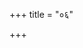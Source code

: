 +++
title = "०६"

+++

<div class="js_include " url="/kalpAntaram/smRtiH/manuH/vishvAsa_prastutiH/06/001_eva~N_gRhAshrame.md"  newLevelForH1="3" includeTitle="true"  > </div>
  

<div class="js_include " url="/kalpAntaram/smRtiH/manuH/vishvAsa_prastutiH/06/002_gRhasthas_tu.md"  newLevelForH1="3" includeTitle="true"  > </div>
  

<div class="js_include " url="/kalpAntaram/smRtiH/manuH/vishvAsa_prastutiH/06/003_santyajya_grAmyam.md"  newLevelForH1="3" includeTitle="true"  > </div>
  

<div class="js_include " url="/kalpAntaram/smRtiH/manuH/vishvAsa_prastutiH/06/004_agnihotraM_samAdAya.md"  newLevelForH1="3" includeTitle="true"  > </div>
  

<div class="js_include " url="/kalpAntaram/smRtiH/manuH/vishvAsa_prastutiH/06/005_muny-annair_vividhair.md"  newLevelForH1="3" includeTitle="true"  > </div>
  

<div class="js_include " url="/kalpAntaram/smRtiH/manuH/vishvAsa_prastutiH/06/006_vasIta_charma.md"  newLevelForH1="3" includeTitle="true"  > </div>
  

<div class="js_include " url="/kalpAntaram/smRtiH/manuH/vishvAsa_prastutiH/06/007_yad-bhaxyaM_syAd.md"  newLevelForH1="3" includeTitle="true"  > </div>
  

<div class="js_include " url="/kalpAntaram/smRtiH/manuH/vishvAsa_prastutiH/06/008_svAdhyAye_nityayuktaH.md"  newLevelForH1="3" includeTitle="true"  > </div>
  

<div class="js_include " url="/kalpAntaram/smRtiH/manuH/vishvAsa_prastutiH/06/009_vaitAnika~n_cha.md"  newLevelForH1="3" includeTitle="true"  > </div>
  
<div class="js_include " url="/kalpAntaram/smRtiH/manuH/vishvAsa_prastutiH/06/010_RxeShTy-AgrayaNa~n_chaiva.md"  newLevelForH1="3" includeTitle="true"  > </div>
  

<div class="js_include " url="/kalpAntaram/smRtiH/manuH/vishvAsa_prastutiH/06/011_vAsanta-shAradair_medhyair.md"  newLevelForH1="3" includeTitle="true"  > </div>
  

<div class="js_include " url="/kalpAntaram/smRtiH/manuH/vishvAsa_prastutiH/06/012_devatAbhyas_tu.md"  newLevelForH1="3" includeTitle="true"  > </div>
  

<div class="js_include " url="/kalpAntaram/smRtiH/manuH/vishvAsa_prastutiH/06/013_sthalajAudakashAkAni_puShpa-mUla-phalAni.md"  newLevelForH1="3" includeTitle="true"  > </div>
  

<div class="js_include " url="/kalpAntaram/smRtiH/manuH/vishvAsa_prastutiH/06/014_varjayen_madhu.md"  newLevelForH1="3" includeTitle="true"  > </div>
  

<div class="js_include " url="/kalpAntaram/smRtiH/manuH/vishvAsa_prastutiH/06/015_tyajed_Ashvayuje.md"  newLevelForH1="3" includeTitle="true"  > </div>
  

<div class="js_include " url="/kalpAntaram/smRtiH/manuH/vishvAsa_prastutiH/06/016_na_phAlakRShTam.md"  newLevelForH1="3" includeTitle="true"  > </div>
  

<div class="js_include " url="/kalpAntaram/smRtiH/manuH/vishvAsa_prastutiH/06/017_agnipakvAshano_vA.md"  newLevelForH1="3" includeTitle="true"  > </div>
  

<div class="js_include " url="/kalpAntaram/smRtiH/manuH/vishvAsa_prastutiH/06/018_sadyaH_praxAlako.md"  newLevelForH1="3" includeTitle="true"  > </div>
  

<div class="js_include " url="/kalpAntaram/smRtiH/manuH/vishvAsa_prastutiH/06/019_nakta~n_chA-nnam.md"  newLevelForH1="3" includeTitle="true"  > </div>
  

<div class="js_include " url="/kalpAntaram/smRtiH/manuH/vishvAsa_prastutiH/06/020_chAndrAyaNavidhAnair_vA.md"  newLevelForH1="3" includeTitle="true"  > </div>
  

<div class="js_include " url="/kalpAntaram/smRtiH/manuH/vishvAsa_prastutiH/06/021_puShpa-mUla-phalair_vApi.md"  newLevelForH1="3" includeTitle="true"  > </div>
  

<div class="js_include " url="/kalpAntaram/smRtiH/manuH/vishvAsa_prastutiH/06/022_bhUmau_viparivarteta.md"  newLevelForH1="3" includeTitle="true"  > </div>
  

<div class="js_include " url="/kalpAntaram/smRtiH/manuH/vishvAsa_prastutiH/06/023_grIShme_pancha-tapAs.md"  newLevelForH1="3" includeTitle="true"  > </div>
  

<div class="js_include " url="/kalpAntaram/smRtiH/manuH/vishvAsa_prastutiH/06/024_upaspRshaMs_triShavaNam.md"  newLevelForH1="3" includeTitle="true"  > </div>
  

<div class="js_include " url="/kalpAntaram/smRtiH/manuH/vishvAsa_prastutiH/06/025_agnIn_Atmani.md"  newLevelForH1="3" includeTitle="true"  > </div>
  

<div class="js_include " url="/kalpAntaram/smRtiH/manuH/vishvAsa_prastutiH/06/026_aprayatnaH_sukhArtheShu.md"  newLevelForH1="3" includeTitle="true"  > </div>
  

<div class="js_include " url="/kalpAntaram/smRtiH/manuH/vishvAsa_prastutiH/06/027_tApaseShv_eva.md"  newLevelForH1="3" includeTitle="true"  > </div>
  

<div class="js_include " url="/kalpAntaram/smRtiH/manuH/vishvAsa_prastutiH/06/028_grAmAd_AhRtya.md"  newLevelForH1="3" includeTitle="true"  > </div>
  

<div class="js_include " url="/kalpAntaram/smRtiH/manuH/vishvAsa_prastutiH/06/029_etAsh_chA-nyAsh.md"  newLevelForH1="3" includeTitle="true"  > </div>
  

<div class="js_include " url="/kalpAntaram/smRtiH/manuH/vishvAsa_prastutiH/06/030_RShibhir_brAhmaNaish.md"  newLevelForH1="3" includeTitle="true"  > </div>
  

<div class="js_include " url="/kalpAntaram/smRtiH/manuH/vishvAsa_prastutiH/06/031_aparAjitAM_vAsthAya.md"  newLevelForH1="3" includeTitle="true"  > </div>
  

<div class="js_include " url="/kalpAntaram/smRtiH/manuH/vishvAsa_prastutiH/06/032_AsAm_maharShicharyANAm.md"  newLevelForH1="3" includeTitle="true"  > </div>
  

<div class="js_include " url="/kalpAntaram/smRtiH/manuH/vishvAsa_prastutiH/06/033_vaneShu_cha.md"  newLevelForH1="3" includeTitle="true"  > </div>
  

<div class="js_include " url="/kalpAntaram/smRtiH/manuH/vishvAsa_prastutiH/06/034_AshramAd_Ashramam.md"  newLevelForH1="3" includeTitle="true"  > </div>
  

<div class="js_include " url="/kalpAntaram/smRtiH/manuH/vishvAsa_prastutiH/06/035_RNAni_trINy.md"  newLevelForH1="3" includeTitle="true"  > </div>
  

<div class="js_include " url="/kalpAntaram/smRtiH/manuH/vishvAsa_prastutiH/06/036_adhItya_vidhivad.md"  newLevelForH1="3" includeTitle="true"  > </div>
  

<div class="js_include " url="/kalpAntaram/smRtiH/manuH/vishvAsa_prastutiH/06/037_anadhItya_dvijo.md"  newLevelForH1="3" includeTitle="true"  > </div>
  

<div class="js_include " url="/kalpAntaram/smRtiH/manuH/vishvAsa_prastutiH/06/038_prAjApatyan_nirupyeShTim.md"  newLevelForH1="3" includeTitle="true"  > </div>
  

<div class="js_include " url="/kalpAntaram/smRtiH/manuH/vishvAsa_prastutiH/06/039_yo_dattvA.md"  newLevelForH1="3" includeTitle="true"  > </div>
  

<div class="js_include " url="/kalpAntaram/smRtiH/manuH/vishvAsa_prastutiH/06/040_yasmAd_aNv.md"  newLevelForH1="3" includeTitle="true"  > </div>
  

<div class="js_include " url="/kalpAntaram/smRtiH/manuH/vishvAsa_prastutiH/06/041_agArAd_abhiniShkrAntaH.md"  newLevelForH1="3" includeTitle="true"  > </div>
  

<div class="js_include " url="/kalpAntaram/smRtiH/manuH/vishvAsa_prastutiH/06/042_eka_eva.md"  newLevelForH1="3" includeTitle="true"  > </div>
  

<div class="js_include " url="/kalpAntaram/smRtiH/manuH/vishvAsa_prastutiH/06/043_anagnir_aniketaH.md"  newLevelForH1="3" includeTitle="true"  > </div>
  

<div class="js_include " url="/kalpAntaram/smRtiH/manuH/vishvAsa_prastutiH/06/044_kapAlaM_vRxamUlAni.md"  newLevelForH1="3" includeTitle="true"  > </div>
  

<div class="js_include " url="/kalpAntaram/smRtiH/manuH/vishvAsa_prastutiH/06/045_nA-bhinandeta_maraNam.md"  newLevelForH1="3" includeTitle="true"  > </div>
  

<div class="js_include " url="/kalpAntaram/smRtiH/manuH/vishvAsa_prastutiH/06/046_dRShTipUtan_nyaset.md"  newLevelForH1="3" includeTitle="true"  > </div>
  

<div class="js_include " url="/kalpAntaram/smRtiH/manuH/vishvAsa_prastutiH/06/047_ativAdAMs_titixeta.md"  newLevelForH1="3" includeTitle="true"  > </div>
  

<div class="js_include " url="/kalpAntaram/smRtiH/manuH/vishvAsa_prastutiH/06/048_kruddhyantan_na.md"  newLevelForH1="3" includeTitle="true"  > </div>
  

<div class="js_include " url="/kalpAntaram/smRtiH/manuH/vishvAsa_prastutiH/06/049_adhyAtma-ratir_AsIno.md"  newLevelForH1="3" includeTitle="true"  > </div>
  

<div class="js_include " url="/kalpAntaram/smRtiH/manuH/vishvAsa_prastutiH/06/050_na_chotpAta-nimittAbhyAm.md"  newLevelForH1="3" includeTitle="true"  > </div>
  

<div class="js_include " url="/kalpAntaram/smRtiH/manuH/vishvAsa_prastutiH/06/051_na_tApasair.md"  newLevelForH1="3" includeTitle="true"  > </div>
  

<div class="js_include " url="/kalpAntaram/smRtiH/manuH/vishvAsa_prastutiH/06/052_kLLipta-kesha-nakha-shmashruH_pAtrI.md"  newLevelForH1="3" includeTitle="true"  > </div>
  

<div class="js_include " url="/kalpAntaram/smRtiH/manuH/vishvAsa_prastutiH/06/053_ataijasAni_pAtrANi.md"  newLevelForH1="3" includeTitle="true"  > </div>
  

<div class="js_include " url="/kalpAntaram/smRtiH/manuH/vishvAsa_prastutiH/06/054_alAbun_dArupAtram.md"  newLevelForH1="3" includeTitle="true"  > </div>
  

<div class="js_include " url="/kalpAntaram/smRtiH/manuH/vishvAsa_prastutiH/06/055_ekakAla~n_chared.md"  newLevelForH1="3" includeTitle="true"  > </div>
  

<div class="js_include " url="/kalpAntaram/smRtiH/manuH/vishvAsa_prastutiH/06/056_vi-dhUme_sanna-musale.md"  newLevelForH1="3" includeTitle="true"  > </div>
  

<div class="js_include " url="/kalpAntaram/smRtiH/manuH/vishvAsa_prastutiH/06/057_alAbhe_na.md"  newLevelForH1="3" includeTitle="true"  > </div>
  

<div class="js_include " url="/kalpAntaram/smRtiH/manuH/vishvAsa_prastutiH/06/058_abhipUjitalAbhAMs_tu.md"  newLevelForH1="3" includeTitle="true"  > </div>
  

<div class="js_include " url="/kalpAntaram/smRtiH/manuH/vishvAsa_prastutiH/06/059_alpAnnAbhyavahAreNa_rahaHsthAnAsanena.md"  newLevelForH1="3" includeTitle="true"  > </div>
  

<div class="js_include " url="/kalpAntaram/smRtiH/manuH/vishvAsa_prastutiH/06/060_indriyANAn_nirodhena.md"  newLevelForH1="3" includeTitle="true"  > </div>
  

<div class="js_include " url="/kalpAntaram/smRtiH/manuH/vishvAsa_prastutiH/06/061_avexeta_gatIr.md"  newLevelForH1="3" includeTitle="true"  > </div>
  

<div class="js_include " url="/kalpAntaram/smRtiH/manuH/vishvAsa_prastutiH/06/062_viprayogam_priyaish.md"  newLevelForH1="3" includeTitle="true"  > </div>
  

<div class="js_include " url="/kalpAntaram/smRtiH/manuH/vishvAsa_prastutiH/06/063_dehAd_utkramaNam.md"  newLevelForH1="3" includeTitle="true"  > </div>
  

<div class="js_include " url="/kalpAntaram/smRtiH/manuH/vishvAsa_prastutiH/06/064_adharma-prabhava~n_chaiva.md"  newLevelForH1="3" includeTitle="true"  > </div>
  

<div class="js_include " url="/kalpAntaram/smRtiH/manuH/vishvAsa_prastutiH/06/065_sUxmatA~n_chA-nvavexeta.md"  newLevelForH1="3" includeTitle="true"  > </div>
  

<div class="js_include " url="/kalpAntaram/smRtiH/manuH/vishvAsa_prastutiH/06/066_dUShito.api.md"  newLevelForH1="3" includeTitle="true"  > </div>
  

<div class="js_include " url="/kalpAntaram/smRtiH/manuH/vishvAsa_prastutiH/06/067_phala~N_katakavRxasya.md"  newLevelForH1="3" includeTitle="true"  > </div>
  

<div class="js_include " url="/kalpAntaram/smRtiH/manuH/vishvAsa_prastutiH/06/068_saMraxaNArtha~n_jantUnAm.md"  newLevelForH1="3" includeTitle="true"  > </div>
  

<div class="js_include " url="/kalpAntaram/smRtiH/manuH/vishvAsa_prastutiH/06/069_ahnA_rAtryA.md"  newLevelForH1="3" includeTitle="true"  > </div>
  

<div class="js_include " url="/kalpAntaram/smRtiH/manuH/vishvAsa_prastutiH/06/070_prANAyAmA_brAhmaNasya.md"  newLevelForH1="3" includeTitle="true"  > </div>
  

<div class="js_include " url="/kalpAntaram/smRtiH/manuH/vishvAsa_prastutiH/06/071_dahyante_dhmAyamAnAnAm.md"  newLevelForH1="3" includeTitle="true"  > </div>
  

<div class="js_include " url="/kalpAntaram/smRtiH/manuH/vishvAsa_prastutiH/06/072_prANAyamair_dahed.md"  newLevelForH1="3" includeTitle="true"  > </div>
  

<div class="js_include " url="/kalpAntaram/smRtiH/manuH/vishvAsa_prastutiH/06/073_uchchAvacheShu_bhUteShu.md"  newLevelForH1="3" includeTitle="true"  > </div>
  

<div class="js_include " url="/kalpAntaram/smRtiH/manuH/vishvAsa_prastutiH/06/074_samyagdarshanasampannaH_karmabhir.md"  newLevelForH1="3" includeTitle="true"  > </div>
  

<div class="js_include " url="/kalpAntaram/smRtiH/manuH/vishvAsa_prastutiH/06/075_ahiMsayendriyAsangair_vaidikaish.md"  newLevelForH1="3" includeTitle="true"  > </div>
  

<div class="js_include " url="/kalpAntaram/smRtiH/manuH/vishvAsa_prastutiH/06/076_asthi-sthUNaM_snAyuyutam.md"  newLevelForH1="3" includeTitle="true"  > </div>
  

<div class="js_include " url="/kalpAntaram/smRtiH/manuH/vishvAsa_prastutiH/06/077_jarA-shokasamAviShTaM_rogAyatanam.md"  newLevelForH1="3" includeTitle="true"  > </div>
  

<div class="js_include " url="/kalpAntaram/smRtiH/manuH/vishvAsa_prastutiH/06/078_nadIkUlaM_yathA.md"  newLevelForH1="3" includeTitle="true"  > </div>
  

<div class="js_include " url="/kalpAntaram/smRtiH/manuH/vishvAsa_prastutiH/06/079_priyeShu_sveShu.md"  newLevelForH1="3" includeTitle="true"  > </div>
  

<div class="js_include " url="/kalpAntaram/smRtiH/manuH/vishvAsa_prastutiH/06/080_yadA_bhAvena.md"  newLevelForH1="3" includeTitle="true"  > </div>
  

<div class="js_include " url="/kalpAntaram/smRtiH/manuH/vishvAsa_prastutiH/06/081_anena_vidhinA.md"  newLevelForH1="3" includeTitle="true"  > </div>
  

<div class="js_include " url="/kalpAntaram/smRtiH/manuH/vishvAsa_prastutiH/06/082_dhyAnikaM_sarvam.md"  newLevelForH1="3" includeTitle="true"  > </div>
  

<div class="js_include " url="/kalpAntaram/smRtiH/manuH/vishvAsa_prastutiH/06/083_adhiyajnam_brahma.md"  newLevelForH1="3" includeTitle="true"  > </div>
  

<div class="js_include " url="/kalpAntaram/smRtiH/manuH/vishvAsa_prastutiH/06/084_idaM_sharaNam.md"  newLevelForH1="3" includeTitle="true"  > </div>
  

<div class="js_include " url="/kalpAntaram/smRtiH/manuH/vishvAsa_prastutiH/06/085_anena_kramayogena.md"  newLevelForH1="3" includeTitle="true"  > </div>
  

<div class="js_include " url="/kalpAntaram/smRtiH/manuH/vishvAsa_prastutiH/06/086_eSha_dharmo.md"  newLevelForH1="3" includeTitle="true"  > </div>
  

<div class="js_include " url="/kalpAntaram/smRtiH/manuH/vishvAsa_prastutiH/06/087_brahmachArI_gRhasthash.md"  newLevelForH1="3" includeTitle="true"  > </div>
  

<div class="js_include " url="/kalpAntaram/smRtiH/manuH/vishvAsa_prastutiH/06/088_sarve.api.md"  newLevelForH1="3" includeTitle="true"  > </div>
  

<div class="js_include " url="/kalpAntaram/smRtiH/manuH/vishvAsa_prastutiH/06/089_sarveShAm_api.md"  newLevelForH1="3" includeTitle="true"  > </div>
  

<div class="js_include " url="/kalpAntaram/smRtiH/manuH/vishvAsa_prastutiH/06/090_yathA_nadI-nadAH.md"  newLevelForH1="3" includeTitle="true"  > </div>
  

<div class="js_include " url="/kalpAntaram/smRtiH/manuH/vishvAsa_prastutiH/06/091_chaturbhir_api.md"  newLevelForH1="3" includeTitle="true"  > </div>
  

<div class="js_include " url="/kalpAntaram/smRtiH/manuH/vishvAsa_prastutiH/06/092_dhRtiH_xamA.md"  newLevelForH1="3" includeTitle="true"  > </div>
  

<div class="js_include " url="/kalpAntaram/smRtiH/manuH/vishvAsa_prastutiH/06/093_dasha_laxaNAni.md"  newLevelForH1="3" includeTitle="true"  > </div>
  

<div class="js_include " url="/kalpAntaram/smRtiH/manuH/vishvAsa_prastutiH/06/094_dasha-laxaNakan_dharmam.md"  newLevelForH1="3" includeTitle="true"  > </div>
  

<div class="js_include " url="/kalpAntaram/smRtiH/manuH/vishvAsa_prastutiH/06/095_sannyasya_sarvakarmANi.md"  newLevelForH1="3" includeTitle="true"  > </div>
  

<div class="js_include " url="/kalpAntaram/smRtiH/manuH/vishvAsa_prastutiH/06/096_evaM_sannyasya.md"  newLevelForH1="3" includeTitle="true"  > </div>
  

<div class="js_include " url="/kalpAntaram/smRtiH/manuH/vishvAsa_prastutiH/06/097_eSha_vo.md"  newLevelForH1="3" includeTitle="true"  > </div>
  
